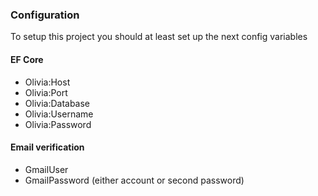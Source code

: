 ### Configuration

To setup this project you should at least set up the next config variables

#### EF Core
- Olivia:Host
- Olivia:Port
- Olivia:Database
- Olivia:Username
- Olivia:Password

#### Email verification
- GmailUser
- GmailPassword (either account or second password)